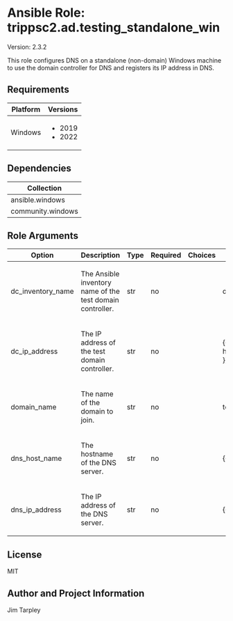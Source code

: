 <!-- BEGIN_ANSIBLE_DOCS -->

# Ansible Role: trippsc2.ad.testing_standalone_win
Version: 2.3.2

This role configures DNS on a standalone (non-domain) Windows machine to use the domain controller for DNS and registers its IP address in DNS.

## Requirements

| Platform | Versions |
| -------- | -------- |
| Windows | <ul><li>2019</li><li>2022</li></ul> |

## Dependencies

| Collection |
| ---------- |
| ansible.windows |
| community.windows |

## Role Arguments
|Option|Description|Type|Required|Choices|Default|
|---|---|---|---|---|---|
| dc_inventory_name | <p>The Ansible inventory name of the test domain controller.</p> | str | no |  | dc |
| dc_ip_address | <p>The IP address of the test domain controller.</p> | str | no |  | {{ hostvars[dc_inventory_name].ansible_host }} |
| domain_name | <p>The name of the domain to join.</p> | str | no |  | test.loc |
| dns_host_name | <p>The hostname of the DNS server.</p> | str | no |  | {{ inventory_hostname }} |
| dns_ip_address | <p>The IP address of the DNS server.</p> | str | no |  | {{ ansible_host }} |


## License
MIT

## Author and Project Information
Jim Tarpley
<!-- END_ANSIBLE_DOCS -->
